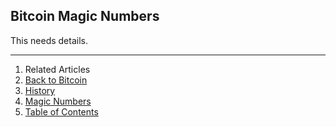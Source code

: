 ## Bitcoin Magic Numbers

This needs details.

---

1. Related Articles
2. [Back to Bitcoin](../../bitcoin/)
3. [History](../history/)
4. [Magic Numbers](../magic-numbers/)
5. [Table of Contents](../../../)